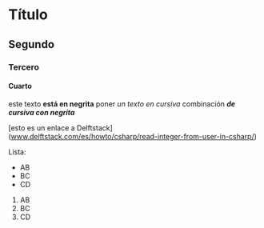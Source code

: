 # Título 
## Segundo
### Tercero
#### Cuarto

este texto **está en negrita**
poner _un texto en cursiva_
combinación _**de cursiva con negrita**_

[esto es un enlace a Delftstack] (www.delftstack.com/es/howto/csharp/read-integer-from-user-in-csharp/)

Lista:
* AB
* BC
* CD
 1. AB
 2. BC
 3. CD
